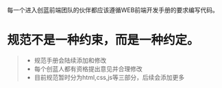 每一个进入创蓝前端团队的伙伴都应该遵循WEB前端开发手册的要求编写代码。
# 规范不是一种约束，而是一种约定。
>- 规范手册会陆续添加和修改
>- 每个创蓝人都有资格提出意见并合理修改
>- 目前规范暂时分为html,css,js等三部分，后续会添加更多

